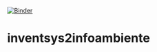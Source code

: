 [![Binder](https://mybinder.org/badge_logo.svg)](https://mybinder.org/v2/gh/guilhermeiablo/inventsys2infoambiente/master)
# inventsys2infoambiente
